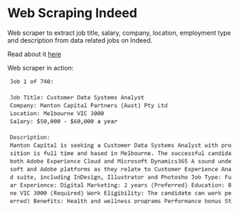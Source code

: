 # Web Scraping Indeed

Web scraper to extract job title, salary, company, location, employment type and description from data related jobs on Indeed. 

Read about it [here](https://alfredzou.github.io/portfolio/Web%20Scraping%20Indeed/)

Web scraper in action:

<img src='Images/Web Scraping Indeed.gif'>
